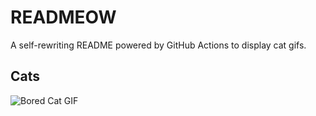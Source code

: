 # READMEOW

A self-rewriting README powered by GitHub Actions to display cat gifs.

## Cats

![Bored Cat GIF](https://media3.giphy.com/media/mlvseq9yvZhba/200.gif?cid=9acd02da2grnrd2ta3rsqitaq6bvz8e4vit52wi552ci193j&ep=v1_gifs_search&rid=200.gif&ct=g)

